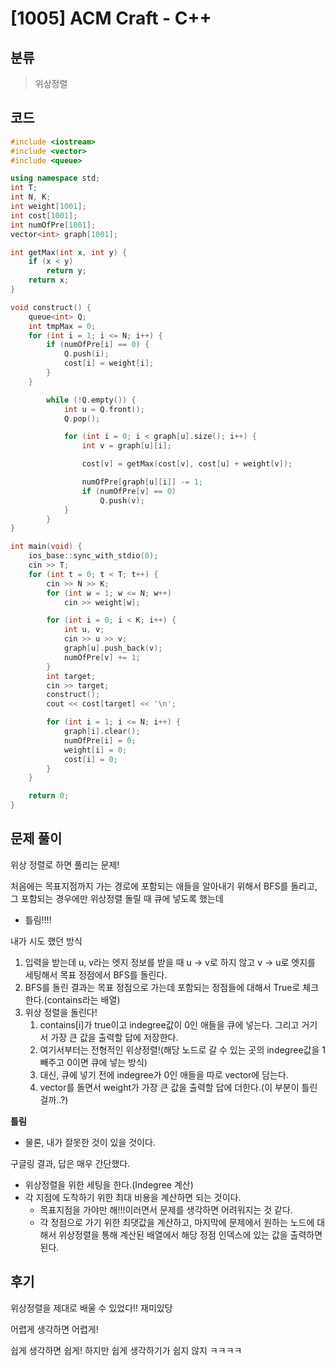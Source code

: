 # [1005] ACM Craft - C++

## 분류
> 위상정렬

## 코드
```c++
#include <iostream>
#include <vector>
#include <queue>

using namespace std;
int T;
int N, K;
int weight[1001];
int cost[1001];
int numOfPre[1001];
vector<int> graph[1001];

int getMax(int x, int y) {
	if (x < y)
		return y;
	return x;
}

void construct() {
	queue<int> Q;
	int tmpMax = 0;
	for (int i = 1; i <= N; i++) {
		if (numOfPre[i] == 0) {
			Q.push(i);
			cost[i] = weight[i];
		}
	}

		while (!Q.empty()) {
			int u = Q.front();
			Q.pop();

			for (int i = 0; i < graph[u].size(); i++) {
				int v = graph[u][i];

				cost[v] = getMax(cost[v], cost[u] + weight[v]);

				numOfPre[graph[u][i]] -= 1;
				if (numOfPre[v] == 0)
					Q.push(v);
			}
		}
}

int main(void) {
	ios_base::sync_with_stdio(0);
	cin >> T;
	for (int t = 0; t < T; t++) {
		cin >> N >> K;
		for (int w = 1; w <= N; w++)
			cin >> weight[w];

		for (int i = 0; i < K; i++) {
			int u, v;
			cin >> u >> v;
			graph[u].push_back(v);
			numOfPre[v] += 1;
		}
		int target;
		cin >> target;
		construct();
		cout << cost[target] << '\n';

		for (int i = 1; i <= N; i++) {
			graph[i].clear();
			numOfPre[i] = 0;
			weight[i] = 0;
			cost[i] = 0;
		}
	}

	return 0;
}
```

## 문제 풀이
위상 정렬로 하면 풀리는 문제!

처음에는 목표지점까지 가는 경로에 포함되는 애들을 알아내기 위해서 BFS를 돌리고, 그 포함되는 경우에만 위상정렬 돌릴 때 큐에 넣도록 했는데
- 틀림!!!!

내가 시도 했던 방식
1. 입력을 받는데 u, v라는 엣지 정보를 받을 때 u -> v로 하지 않고 v -> u로 엣지를 세팅해서 목표 정점에서 BFS를 돌린다.
1. BFS를 돌린 결과는 목표 정점으로 가는데 포함되는 정점들에 대해서 True로 체크한다.(contains라는 배열)
1. 위상 정렬을 돌린다!
   1. contains[i]가 true이고 indegree값이 0인 애들을 큐에 넣는다. 그리고 거기서 가장 큰 값을 출력할 답에 저장한다.
   1. 여기서부터는 전형적인 위상정렬!(해당 노드로 갈 수 있는 곳의 indegree값을 1빼주고 0이면 큐에 넣는 방식)
   1. 대신, 큐에 넣기 전에 indegree가 0인 애들을 따로 vector에 담는다.
   1. vector를 돌면서 weight가 가장 큰 값을 출력할 답에 더한다.(이 부분이 틀린걸까..?)

**틀림**
- 물론, 내가 잘못한 것이 있을 것이다.

구글링 결과, 답은 매우 간단했다.
- 위상정렬을 위한 세팅을 한다.(Indegree 계산)
- 각 지점에 도착하기 위한 최대 비용을 계산하면 되는 것이다.
   - 목표지점을 가야만 해!!!이러면서 문제를 생각하면 어려워지는 것 같다.
   - 각 정점으로 가기 위한 최댓값을 계산하고, 마지막에 문제에서 원하는 노드에 대해서 위상정렬을 통해 계산된 배열에서 해당 정점 인덱스에 있는 값을 출력하면 된다.

## 후기
위상정렬을 제대로 배울 수 있었다!! 재미있당

어렵게 생각하면 어렵게!

쉽게 생각하면 쉽게! 하지만 쉽게 생각하기가 쉽지 않지 ㅋㅋㅋㅋ